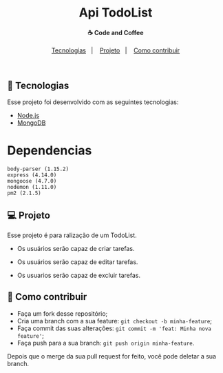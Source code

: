 <h1 align="center" color="red">
Api TodoList
</h1>

<h4 align="center">
  ☕ Code and Coffee
</h4>

<p align="center">
  <a href="#rocket-tecnologias">Tecnologias</a>&nbsp;&nbsp;&nbsp;|&nbsp;&nbsp;&nbsp;
  <a href="#-projeto">Projeto</a>&nbsp;&nbsp;&nbsp;|&nbsp;&nbsp;&nbsp;
  <a href="#-como-contribuir">Como contribuir</a>
</p>

<br>

## :rocket: Tecnologias

Esse projeto foi desenvolvido com as seguintes tecnologias:

- [Node.js](https://nodejs.org/en/)
- [MongoDB](https://www.mongodb.com/)

#  Dependencias

    body-parser (1.15.2)
    express (4.14.0)
    mongoose (4.7.0)
    nodemon (1.11.0)
    pm2 (2.1.5)


## 💻 Projeto

Esse projeto é para ralização de um TodoList.

- Os usuários serão capaz de criar tarefas.

- Os usuários serão capaz de editar tarefas.

- Os usuarios serão capaz de excluir tarefas.


## 🤔 Como contribuir

- Faça um fork desse repositório;
- Cria uma branch com a sua feature: `git checkout -b minha-feature`;
- Faça commit das suas alterações: `git commit -m 'feat: Minha nova feature'`;
- Faça push para a sua branch: `git push origin minha-feature`.

Depois que o merge da sua pull request for feito, você pode deletar a sua branch.


